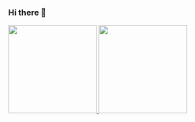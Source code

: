 ### Hi there 👋

<!--
**rogix/rogix** is a ✨ _special_ ✨ repository because its `README.md` (this file) appears on your GitHub profile.

Here are some ideas to get you started:

- 🔭 I’m currently working on ...
- 🌱 I’m currently learning ...
- 👯 I’m looking to collaborate on ...
- 🤔 I’m looking for help with ...
- 💬 Ask me about ...
- 📫 How to reach me: ...
- 😄 Pronouns: ...
- ⚡ Fun fact: ...
-->

 <div>
  <a href="https://rogix.dev">
  <img height="180em" src="https://github-readme-stats.vercel.app/api?username=rogix&show_icons=true&theme=dracula&count_private=true&hide_border=true"/>
  <img height="180em" src="https://github-readme-stats.vercel.app/api/top-langs/?username=rogix&layout=compact&langs_count=8&theme=dracula&hide_border=true"/>
</div>
